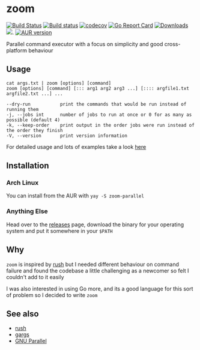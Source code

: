 # zoom

[![Build Status](https://travis-ci.com/pwr22/zoom.svg?branch=master)](https://travis-ci.com/pwr22/zoom)
[![Build status](https://ci.appveyor.com/api/projects/status/cuptxx2040f6f9sa/branch/master?svg=true)](https://ci.appveyor.com/project/pwr22/zoom/branch/master)
[![codecov](https://codecov.io/gh/pwr22/zoom/branch/master/graph/badge.svg)](https://codecov.io/gh/pwr22/zoom)
[![Go Report Card](https://goreportcard.com/badge/github.com/pwr22/zoom)](https://goreportcard.com/report/github.com/pwr22/zoom)
[![Downloads](https://img.shields.io/github/downloads/pwr22/zoom/total.svg)](https://github.com/pwr22/zoom/releases)
[![](https://tokei.rs/b1/github/pwr22/zoom)](https://github.com/pwr22/zoom).
[![AUR version](https://img.shields.io/aur/version/zoom-parallel.svg)](https://aur.archlinux.org/packages/zoom-parallel/)

Parallel command executor with a focus on simplicity and good cross-platform behaviour 

## Usage

    cat args.txt | zoom [options] [command] 
    zoom [options] [command] [::: arg1 arg2 arg3 ...] [:::: argfile1.txt argfile2.txt ...] ...

    --dry-run           print the commands that would be run instead of running them
    -j, --jobs int      number of jobs to run at once or 0 for as many as possible (default 4)
    -k, --keep-order    print output in the order jobs were run instead of the order they finish
    -V, --version       print version information


For detailed usage and lots of examples take a look [here](USAGE.md)

## Installation

### Arch Linux

You can install from the AUR with `yay -S zoom-parallel`

### Anything Else

Head over to the [releases](https://github.com/pwr22/zoom/releases) page, download the binary for your operating system and put it somewhere in your `$PATH`

## Why

`zoom` is inspired by [rush](https://github.com/shenwei356/rush) but I needed different behaviour on command failure and found the codebase a little challenging as a newcomer so felt I couldn't add to it easily

I was also interested in using Go more, and its a good language for this sort of problem so I decided to write `zoom`

## See also

- [rush](https://github.com/shenwei356/rush)
- [gargs](https://github.com/brentp/gargs)
- [GNU Parallel](https://www.gnu.org/software/parallel/)